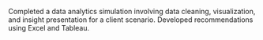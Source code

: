 Completed a data analytics simulation involving data cleaning, visualization, and insight presentation for a client scenario. Developed recommendations using Excel and Tableau.
